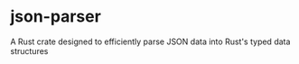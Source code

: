 # json-parser
A Rust crate designed to efficiently parse JSON data into Rust's typed data structures
